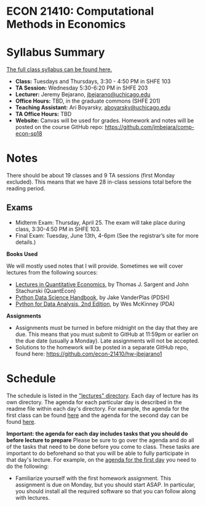 ECON 21410: Computational Methods in Economics
==============================================

# Syllabus Summary

[The full class syllabus can be found here.](https://github.com/jmbejara/comp-econ-sp19/blob/master/Syllabus-Computational-Economics.pdf)

* **Class:** Tuesdays and Thursdays, 3:30 - 4:50 PM in SHFE 103
* **TA Session:** Wednesday 5:30-6:20 PM in SHFE 203
* **Lecturer:** Jeremy Bejarano, jbejarano@uchicago.edu
* **Office Hours:** TBD, in the graduate commons (SHFE 201)
* **Teaching Assistant:** Ari Boyarsky, aboyarsky@uchicago.edu
* **TA Office Hours:** TBD
* **Website:** Canvas will be used for grades. Homework and notes will be posted on the course GitHub repo: https://github.com/jmbejara/comp-econ-sp18

# Notes

There should be about 19 classes and 9 TA sessions (first Monday excluded). This means that we have 28 in-class sessions total before the reading period.

## Exams

 * Midterm Exam: Thursday, April 25. The exam will take place during class, 3:30-4:50 PM
in SHFE 103.
 * Final Exam: Tuesday, June 13th, 4-6pm (See the registrar’s site for more details.)

**Books Used**

We will mostly used notes that I will provide. Sometimes we will cover lectures from the following sources:

* [Lectures in ](https://lectures.quantecon.org/)[Quantitative Economics](https://lectures.quantecon.org/), by Thomas J. Sargent and John Stachurski (QuantEcon)
* [Python Data Science Handbook](https://jakevdp.github.io/PythonDataScienceHandbook/), by Jake VanderPlas (PDSH)
* [Python for Data Analysis, 2nd Edition](https://github.com/wesm/pydata-book), by Wes McKinney (PDA)

**Assignments**

* Assignments must be turned in before midnight on the day that they are due. This means that you must submit to GitHub at 11:59pm or earlier on the due date (usually a Monday). Late assignments will not be accepted.
* Solutions to the homework will be posted in a separate GitHub repo, found here: https://github.com/econ-21410/hw-jbejarano1 

# Schedule

The schedule is listed in the ["lectures" directory](https://github.com/jmbejara/comp-econ-sp19/tree/master/lectures). Each day of lecture has its own directory. The agenda for each particular day is described in the readme file within each day's directory. For example, the agenda for the first class can be found [here](https://github.com/jmbejara/comp-econ-sp19/tree/master/lectures/4-02_Introduction) and the agenda for the second day can be found [here](https://github.com/jmbejara/comp-econ-sp19/tree/master/lectures/4-04_QE-An_Introductory_Example). 

**Important: the agenda for each day includes tasks that you should do before lecture to prepare**
Please be sure to go over the agenda and do all of the tasks that need to be done before you come to class. These tasks are important to do beforehand so that you will be able to fully participate in that day's lecture. For example, on the [agenda for the first day](https://github.com/jmbejara/comp-econ-sp19/tree/master/lectures/4-02_Introduction) you need to do the following:

* Familiarize yourself with the first homework assignment. This assignment is due on Monday, but you should start ASAP. In particular, you should install all the required software so that you can follow along with lectures.

